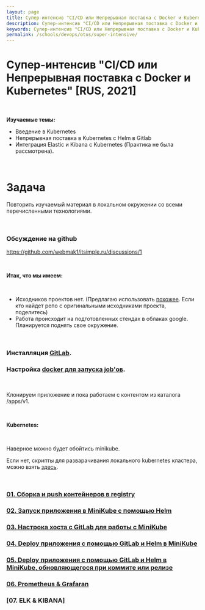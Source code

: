 ```yaml
---
layout: page
title: Супер-интенсив "CI/CD или Непрерывная поставка с Docker и Kubernetes" [RUS, 2021]
description: Супер-интенсив "CI/CD или Непрерывная поставка с Docker и Kubernetes" [RUS, 2021]
keywords: Супер-интенсив "CI/CD или Непрерывная поставка с Docker и Kubernetes" [RUS, 2021]
permalink: /schools/devops/otus/super-intensive/
---
```


# Супер-интенсив "CI/CD или Непрерывная поставка с Docker и Kubernetes" [RUS, 2021]

<br/>

**Изучаемые темы:**

-   Введение в Kubernetes
-   Непрерывная поставка в Kubernetes c Helm в Gitlab
-   Интеграция Elastic и Kibana c Kubernetes (Практика не была рассмотрена).

<br/>

# Задача

Повторить изучаемый материал в локальном окружении со всеми перечисленными технологиями.

<br/>

### Обсуждение на github

https://github.com/webmak1/itsimple.ru/discussions/1

<br/>

**Итак, что мы имеем:**

<br/>

-   Исходников проектов нет. (Предлагаю использовать <a href="https://github.com/webmakaka/Packaging-Applications-with-Helm-for-Kubernetes">похожее</a>. Если кто найдет репо с оригинальными исходниками проекта, поделитесь)
-   Работа происходит на подготовленных стендах в облаках google. Планируется поднять свое окружение.

<br/>

### Инсталляция <a href="//sysadm.ru/devops/gitops/cvs/gitlab/setup/ubuntu/">GitLab</a>.

### Настройка <a href="//sysadm.ru/devops/gitops/cvs/gitlab/errors/">docker для запуска job'ов</a>.

<br/>

Клонируем приложение и пока работаем с контентом из каталога /apps/v1.

<br/>

**Kubernetes:**

<br/>

Наверное можно будет обойтись minikube.

Если нет, скрипты для разварачивания локального kubernetes кластера, можно взять <a href="https://github.com/webmakaka/vagrant-kubernetes-3-node-cluster-ubuntu-20.04">здесь</a>.

<br/>

### [01. Сборка и push контейнеров в registry](/schools/devops/otus/super-intensive/build-and-push/)

### [02. Запуск приложения в MiniKube с помощью Helm](/schools/devops/otus/super-intensive/run-app-in-minikube/)

### [03. Настрока хоста с GitLab для работы с MiniKube](/schools/devops/otus/super-intensive/prepare-gitlab-host-to-work-with-minikube/)

### [04. Deploy приложения с помощью GitLab и Helm в MiniKube](/schools/devops/otus/super-intensive/deploy-app-in-minikube-with-gitlab-and-helm/)

### [05. Deploy приложения с помощью GitLab и Helm в MiniKube, обновляющегося при коммите или релизе](/schools/devops/otus/super-intensive/deploy-app-in-minikube-with-gitlab-and-helm-with-updates-on-commit-or-release/)

### [06. Prometheus & Grafaran](/schools/devops/otus/super-intensive/prometheus-and-grafana/)

### [07. ELK & KIBANA]
